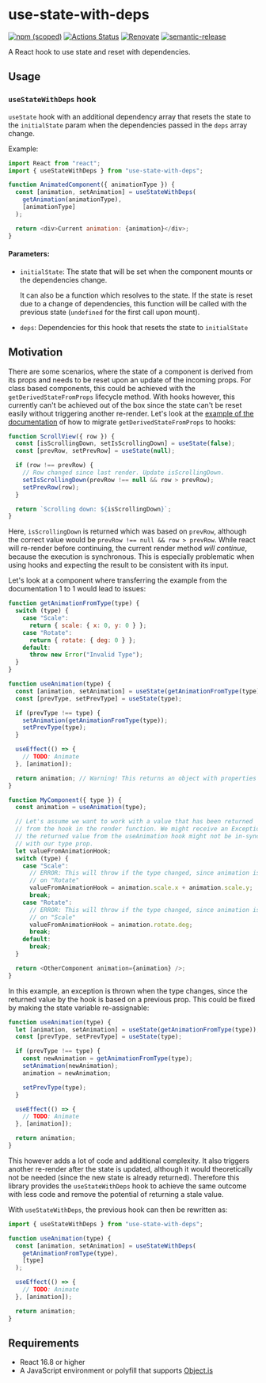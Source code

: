 # use-state-with-deps

[![npm (scoped)](https://img.shields.io/npm/v/use-state-with-deps.svg)](https://www.npmjs.com/package/use-state-with-deps) [![Actions Status](https://github.com/peterjuras/use-state-with-deps/workflows/use-state-with-deps/badge.svg)](https://github.com/peterjuras/use-state-with-deps/actions) [![Renovate](https://img.shields.io/badge/renovate-enabled-brightgreen.svg)](https://renovatebot.com) [![semantic-release](https://img.shields.io/badge/%20%20%F0%9F%93%A6%F0%9F%9A%80-semantic--release-e10079.svg)](https://github.com/semantic-release/semantic-release)

A React hook to use state and reset with dependencies.

## Usage

### `useStateWithDeps` hook

`useState` hook with an additional dependency array that resets the state to the `initialState` param when the dependencies passed in the `deps` array change.

Example:

```js
import React from "react";
import { useStateWithDeps } from "use-state-with-deps";

function AnimatedComponent({ animationType }) {
  const [animation, setAnimation] = useStateWithDeps(
    getAnimation(animationType),
    [animationType]
  );

  return <div>Current animation: {animation}</div>;
}
```

#### Parameters:

- `initialState`:
  The state that will be set when the component mounts or the dependencies change.

  It can also be a function which resolves to the state. If the state is reset due to a change of dependencies, this function will be called with the previous state (`undefined` for the first call upon mount).

- `deps`: Dependencies for this hook that resets the state to `initialState`

## Motivation

There are some scenarios, where the state of a component is derived from its props and needs to be reset upon an update of the incoming props. For class based components, this could be achieved with the `getDerivedStateFromProps` lifecycle method. With hooks however, this currently can't be achieved out of the box since the state can't be reset easily without triggering another re-render. Let's look at the [example of the documentation](https://reactjs.org/docs/hooks-faq.html#how-do-i-implement-getderivedstatefromprops) of how to migrate `getDerivedStateFromProps` to hooks:

```js
function ScrollView({ row }) {
  const [isScrollingDown, setIsScrollingDown] = useState(false);
  const [prevRow, setPrevRow] = useState(null);

  if (row !== prevRow) {
    // Row changed since last render. Update isScrollingDown.
    setIsScrollingDown(prevRow !== null && row > prevRow);
    setPrevRow(row);
  }

  return `Scrolling down: ${isScrollingDown}`;
}
```

Here, `isScrollingDown` is returned which was based on `prevRow`, although the correct value would be `prevRow !== null && row > prevRow`. While react will re-render before continuing, the current render method _will continue_, because the execution is synchronous. This is especially problematic when using hooks and expecting the result to be consistent with its input.

Let's look at a component where transferring the example from the documentation 1 to 1 would lead to issues:

```js
function getAnimationFromType(type) {
  switch (type) {
    case "Scale":
      return { scale: { x: 0, y: 0 } };
    case "Rotate":
      return { rotate: { deg: 0 } };
    default:
      throw new Error("Invalid Type");
  }
}

function useAnimation(type) {
  const [animation, setAnimation] = useState(getAnimationFromType(type));
  const [prevType, setPrevType] = useState(type);

  if (prevType !== type) {
    setAnimation(getAnimationFromType(type));
    setPrevType(type);
  }

  useEffect(() => {
    // TODO: Animate
  }, [animation]);

  return animation; // Warning! This returns an object with properties that don't match the type!
}

function MyComponent({ type }) {
  const animation = useAnimation(type);

  // Let's assume we want to work with a value that has been returned
  // from the hook in the render function. We might receive an Exception, since
  // the returned value from the useAnimation hook might not be in-sync
  // with our type prop.
  let valueFromAnimationHook;
  switch (type) {
    case "Scale":
      // ERROR: This will throw if the type changed, since animation is still based
      // on "Rotate"
      valueFromAnimationHook = animation.scale.x + animation.scale.y;
      break;
    case "Rotate":
      // ERROR: This will throw if the type changed, since animation is still based
      // on "Scale"
      valueFromAnimationHook = animation.rotate.deg;
      break;
    default:
      break;
  }

  return <OtherComponent animation={animation} />;
}
```

In this example, an exception is thrown when the type changes, since the returned value by the hook is based on a previous prop. This could be fixed by making the state variable re-assignable:

```js
function useAnimation(type) {
  let [animation, setAnimation] = useState(getAnimationFromType(type));
  const [prevType, setPrevType] = useState(type);

  if (prevType !== type) {
    const newAnimation = getAnimationFromType(type);
    setAnimation(newAnimation);
    animation = newAnimation;

    setPrevType(type);
  }

  useEffect(() => {
    // TODO: Animate
  }, [animation]);

  return animation;
}
```

This however adds a lot of code and additional complexity. It also triggers another re-render after the state is updated, although it would theoretically not be needed (since the new state is already returned). Therefore this library provides the `useStateWithDeps` hook to achieve the same outcome with less code and remove the potential of returning a stale value.

With `useStateWithDeps`, the previous hook can then be rewritten as:

```js
import { useStateWithDeps } from "use-state-with-deps";

function useAnimation(type) {
  const [animation, setAnimation] = useStateWithDeps(
    getAnimationFromType(type),
    [type]
  );

  useEffect(() => {
    // TODO: Animate
  }, [animation]);

  return animation;
}
```

## Requirements

- React 16.8 or higher
- A JavaScript environment or polyfill that supports [Object.is](https://developer.mozilla.org/en-US/docs/Web/JavaScript/Reference/Global_Objects/Object/is)
